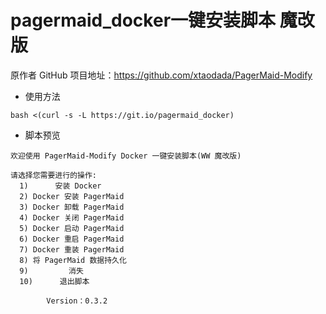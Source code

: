 # pagermaid_docker一键安装脚本 魔改版


原作者 GitHub 项目地址：https://github.com/xtaodada/PagerMaid-Modify


- 使用方法

```
bash <(curl -s -L https://git.io/pagermaid_docker)
```

- 脚本预览

```
欢迎使用 PagerMaid-Modify Docker 一键安装脚本(WW 魔改版)

请选择您需要进行的操作:
  1)      安装 Docker
  2) Docker 安装 PagerMaid
  3) Docker 卸载 PagerMaid
  4) Docker 关闭 PagerMaid
  5) Docker 启动 PagerMaid
  6) Docker 重启 PagerMaid
  7) Docker 重装 PagerMaid
  8) 将 PagerMaid 数据持久化
  9)         消失
  10)      退出脚本

        Version：0.3.2
```
